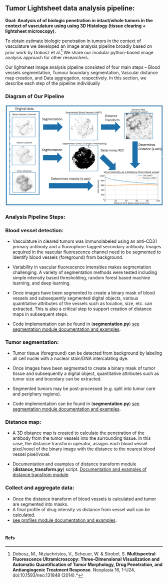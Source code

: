 
## Tumor Lightsheet data analysis pipeline: 

**Goal: Analysis of of biologic penetration in intact/whole tumors in the context of vasculature using using 3D Histology (tissue clearing + lightsheet microscopy).**

To obtain estimate  biologic penetration in tumors in the context of vasculature we developed an image analysis pipeline broadly based on prior work by Dobosz et al.[^1] We share our modular python-based image analysis approach for other researchers. 

Our lightsheet image analysis pipeline consisted of four main steps – Blood vessels segmentation, Tumour boundary segmentation, Vascular distance map creation, and Data aggregation, respectively. In this section, we describe each step of the pipeline individually


### Diagram of Our Pipeline
<!-- ![image](/images/pipeline.png =100x20) -->
<!-- <img src="/images/pipeline.png" width="2000"> -->
<img src="/images/pipeline.png">

### Analysis Pipeline Steps:

### Blood vessel detection:
* Vasculature in cleared tumors was immunolabeled using an anti-CD31 primary antibody and a fluorophore tagged secondary antibody. Images acquired in the vascular fluorescence channel need to be segmented to identify blood vessels (foreground) from background. 
* Variability in vascular fluorescence intensities makes segmentation challenging. A variety of segmentation methods were tested including simple intensity based thresholding, random forest based machine learning, and deep learning. 
* Once images have been segmented to create a binary mask of blood vessels and subsequently segmented digital objects, various quantitative attributes of the vessels such as location, size, etc. can extracted. This is also a critical step to support creation of distance maps in subsequent steps. 

* Code implementation can be found in (**segmentation.py**) [see segmentation module documentation and examples](Modules/segmentation.md).


### Tumor segmentation:
* Tumor tissue (foreground) can be detected from background by labeling all cell nuclei with a nuclear stain/DNA intercalating dye. 
* Once images have been segmented to create a binary mask of tumor tissue and subsequently a digital object, quantitative attributes such as tumor size and boundary can be extracted. 
* Segmented tumors may be post-processed (e.g. split into tumor core and periphery regions).

* Code implementation can be found in (**segmentation.py**) [see segmentation module documentation and examples](Modules/segmentation.md).

### Distance map:
* A 3D distance map is created to calculate the penetration of the antibody from the tumor vessels into the surrounding tissue. In this case, the distance transform operator, assigns each blood vessel pixel/voxel of the binary image with the distance to the nearest blood vessel pixel/voxel. 

* Documentation and examples of distance transform module (**distance_transform.py**) script. [Documentation and examples of distance transfrom module](Modules/distance_transform.md).


### Collect and aggregate data:
* Once the distance transform of blood vessels is calculated and tumor are segmented into masks.
* A final profile of drug intensity vs distance from vessel wall can be calculated.
* [see profiles module documentation and examples](Modules/profiles.md).


#
#### Refs
[^1]: Dobosz, M., Ntziachristos, V., Scheuer, W. & Strobel, S. **Multispectral Fluorescence Ultramicroscopy: Three-Dimensional Visualization and Automatic Quantification of Tumor Morphology, Drug Penetration, and Antiangiogenic Treatment Response**. Neoplasia 16, 1-U24, doi:10.1593/neo.131848 (2014).*
